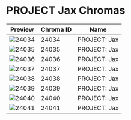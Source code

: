# PROJECT Jax Chromas

| Preview | Chroma ID | Name |
|---------|-----------|------|
| ![24034](https://raw.communitydragon.org/latest/plugins/rcp-be-lol-game-data/global/default/v1/champion-chroma-images/24/24034.png) | 24034 | PROJECT: Jax |
| ![24035](https://raw.communitydragon.org/latest/plugins/rcp-be-lol-game-data/global/default/v1/champion-chroma-images/24/24035.png) | 24035 | PROJECT: Jax |
| ![24036](https://raw.communitydragon.org/latest/plugins/rcp-be-lol-game-data/global/default/v1/champion-chroma-images/24/24036.png) | 24036 | PROJECT: Jax |
| ![24037](https://raw.communitydragon.org/latest/plugins/rcp-be-lol-game-data/global/default/v1/champion-chroma-images/24/24037.png) | 24037 | PROJECT: Jax |
| ![24038](https://raw.communitydragon.org/latest/plugins/rcp-be-lol-game-data/global/default/v1/champion-chroma-images/24/24038.png) | 24038 | PROJECT: Jax |
| ![24039](https://raw.communitydragon.org/latest/plugins/rcp-be-lol-game-data/global/default/v1/champion-chroma-images/24/24039.png) | 24039 | PROJECT: Jax |
| ![24040](https://raw.communitydragon.org/latest/plugins/rcp-be-lol-game-data/global/default/v1/champion-chroma-images/24/24040.png) | 24040 | PROJECT: Jax |
| ![24041](https://raw.communitydragon.org/latest/plugins/rcp-be-lol-game-data/global/default/v1/champion-chroma-images/24/24041.png) | 24041 | PROJECT: Jax |